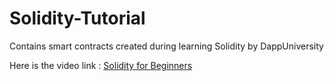 # Solidity-Tutorial

Contains smart contracts created during learning Solidity by DappUniversity

Here is the video link : [Solidity for Beginners](https://youtu.be/EhPeHeoKF88)
